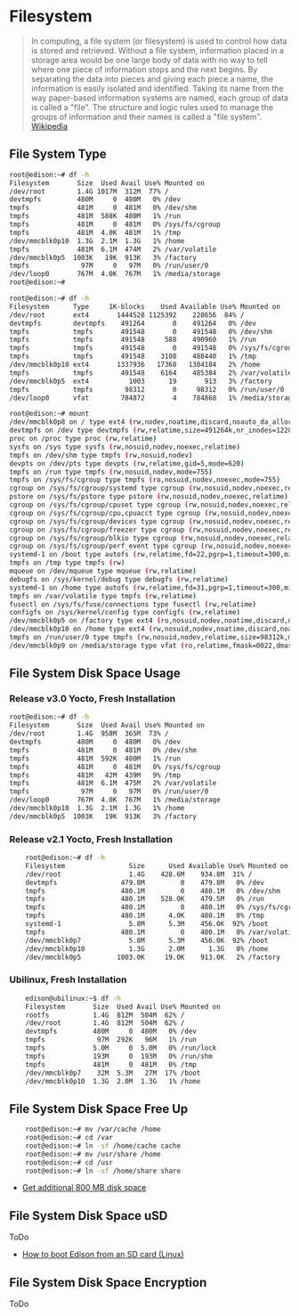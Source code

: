 # Filesystem

> In computing, a file system (or filesystem) is used to control how data is stored and retrieved. Without a file system, information placed in a storage area would be one large body of data with no way to tell where one piece of information stops and the next begins. By separating the data into pieces and giving each piece a name, the information is easily isolated and identified. Taking its name from the way paper-based information systems are named, each group of data is called a "file". The structure and logic rules used to manage the groups of information and their names is called a "file system". [Wikipedia](https://en.wikipedia.org/wiki/File_system)

## File System Type

```sh
root@edison:~# df -h                                                            
Filesystem       Size  Used Avail Use% Mounted on                               
/dev/root        1.4G 1017M  312M  77% /                                        
devtmpfs         480M     0  480M   0% /dev                                     
tmpfs            481M     0  481M   0% /dev/shm                                 
tmpfs            481M  588K  480M   1% /run                                     
tmpfs            481M     0  481M   0% /sys/fs/cgroup                           
tmpfs            481M  4.0K  481M   1% /tmp                                     
/dev/mmcblk0p10  1.3G  2.1M  1.3G   1% /home                                    
tmpfs            481M  6.1M  474M   2% /var/volatile                            
/dev/mmcblk0p5  1003K   19K  913K   3% /factory                                 
tmpfs             97M     0   97M   0% /run/user/0                              
/dev/loop0       767M  4.0K  767M   1% /media/storage      
root@edison:~# 
```

```sh
root@edison:~# df -h
Filesystem      Type     1K-blocks    Used Available Use% Mounted on
/dev/root       ext4       1444528 1125392    228656  84% /
devtmpfs        devtmpfs    491264       0    491264   0% /dev
tmpfs           tmpfs       491548       0    491548   0% /dev/shm
tmpfs           tmpfs       491548     588    490960   1% /run
tmpfs           tmpfs       491548       0    491548   0% /sys/fs/cgroup
tmpfs           tmpfs       491548    3108    488440   1% /tmp
/dev/mmcblk0p10 ext4       1337936   17368   1304184   2% /home
tmpfs           tmpfs       491548    6164    485384   2% /var/volatile
/dev/mmcblk0p5  ext4          1003      19       913   3% /factory
tmpfs           tmpfs        98312       0     98312   0% /run/user/0
/dev/loop0      vfat        784872       4    784868   1% /media/storage
```

```sh
root@edison:~# mount
/dev/mmcblk0p8 on / type ext4 (rw,nodev,noatime,discard,noauto_da_alloc,data=ordered)
devtmpfs on /dev type devtmpfs (rw,relatime,size=491264k,nr_inodes=122816,mode=755)
proc on /proc type proc (rw,relatime)
sysfs on /sys type sysfs (rw,nosuid,nodev,noexec,relatime)
tmpfs on /dev/shm type tmpfs (rw,nosuid,nodev)
devpts on /dev/pts type devpts (rw,relatime,gid=5,mode=620)
tmpfs on /run type tmpfs (rw,nosuid,nodev,mode=755)
tmpfs on /sys/fs/cgroup type tmpfs (ro,nosuid,nodev,noexec,mode=755)
cgroup on /sys/fs/cgroup/systemd type cgroup (rw,nosuid,nodev,noexec,relatime,xattr,release_agent=/lib)
pstore on /sys/fs/pstore type pstore (rw,nosuid,nodev,noexec,relatime)
cgroup on /sys/fs/cgroup/cpuset type cgroup (rw,nosuid,nodev,noexec,relatime,cpuset)
cgroup on /sys/fs/cgroup/cpu,cpuacct type cgroup (rw,nosuid,nodev,noexec,relatime,cpuacct,cpu)
cgroup on /sys/fs/cgroup/devices type cgroup (rw,nosuid,nodev,noexec,relatime,devices)
cgroup on /sys/fs/cgroup/freezer type cgroup (rw,nosuid,nodev,noexec,relatime,freezer)
cgroup on /sys/fs/cgroup/blkio type cgroup (rw,nosuid,nodev,noexec,relatime,blkio)
cgroup on /sys/fs/cgroup/perf_event type cgroup (rw,nosuid,nodev,noexec,relatime,perf_event)
systemd-1 on /boot type autofs (rw,relatime,fd=22,pgrp=1,timeout=300,minproto=5,maxproto=5,direct)
tmpfs on /tmp type tmpfs (rw)
mqueue on /dev/mqueue type mqueue (rw,relatime)
debugfs on /sys/kernel/debug type debugfs (rw,relatime)
systemd-1 on /home type autofs (rw,relatime,fd=31,pgrp=1,timeout=300,minproto=5,maxproto=5,direct)
tmpfs on /var/volatile type tmpfs (rw,relatime)
fusectl on /sys/fs/fuse/connections type fusectl (rw,relatime)
configfs on /sys/kernel/config type configfs (rw,relatime)
/dev/mmcblk0p5 on /factory type ext4 (ro,nosuid,nodev,noatime,discard,noauto_da_alloc)
/dev/mmcblk0p10 on /home type ext4 (rw,nosuid,nodev,noatime,discard,noauto_da_alloc,data=ordered)
tmpfs on /run/user/0 type tmpfs (rw,nosuid,nodev,relatime,size=98312k,mode=700)
/dev/mmcblk0p9 on /media/storage type vfat (ro,relatime,fmask=0022,dmask=0022,codepage=437,iocharset=i)
```

## File System Disk Space Usage

### Release v3.0 Yocto, Fresh Installation

```sh
root@edison:~# df -h
Filesystem       Size  Used Avail Use% Mounted on
/dev/root        1.4G  958M  365M  73% /
devtmpfs         480M     0  480M   0% /dev
tmpfs            481M     0  481M   0% /dev/shm
tmpfs            481M  592K  480M   1% /run
tmpfs            481M     0  481M   0% /sys/fs/cgroup
tmpfs            481M   42M  439M   9% /tmp
tmpfs            481M  6.1M  475M   2% /var/volatile
tmpfs             97M     0   97M   0% /run/user/0
/dev/loop0       767M  4.0K  767M   1% /media/storage
/dev/mmcblk0p10  1.3G  2.1M  1.3G   1% /home
/dev/mmcblk0p5  1003K   19K  913K   3% /factory
```

### Release v2.1 Yocto, Fresh Installation

```sh
    root@edison:~# df -h
    Filesystem                Size      Used Available Use% Mounted on
    /dev/root                 1.4G    428.6M    934.8M  31% /
    devtmpfs                479.8M         0    479.8M   0% /dev
    tmpfs                   480.1M         0    480.1M   0% /dev/shm
    tmpfs                   480.1M    528.0K    479.5M   0% /run
    tmpfs                   480.1M         0    480.1M   0% /sys/fs/cgroup
    tmpfs                   480.1M      4.0K    480.1M   0% /tmp
    systemd-1                 5.8M      5.3M    456.0K  92% /boot
    tmpfs                   480.1M         0    480.1M   0% /var/volatile
    /dev/mmcblk0p7            5.8M      5.3M    456.0K  92% /boot
    /dev/mmcblk0p10           1.3G      2.0M      1.3G   0% /home
    /dev/mmcblk0p5         1003.0K     19.0K    913.0K   2% /factory
```

### Ubilinux, Fresh Installation

```sh
    edison@ubilinux:~$ df -h
    Filesystem       Size  Used Avail Use% Mounted on
    rootfs           1.4G  812M  504M  62% /
    /dev/root        1.4G  812M  504M  62% /
    devtmpfs         480M     0  480M   0% /dev
    tmpfs             97M  292K   96M   1% /run
    tmpfs            5.0M     0  5.0M   0% /run/lock
    tmpfs            193M     0  193M   0% /run/shm
    tmpfs            481M     0  481M   0% /tmp
    /dev/mmcblk0p7    32M  5.3M   27M  17% /boot
    /dev/mmcblk0p10  1.3G  2.0M  1.3G   1% /home
```

## File System Disk Space Free Up

```sh
    root@edison:~# mv /var/cache /home
    root@edison:~# cd /var
    root@edison:~# ln -sf /home/cache cache
    root@edison:~# mv /usr/share /home
    root@edison:~# cd /usr
    root@edison:~# ln -sf /home/share share
```

- [Get additional 800 MB disk space](http://www.helios.de/heliosapp/edison/)

## File System Disk Space uSD

ToDo

- [How to boot Edison from an SD card (Linux)](https://communities.intel.com/thread/61048?tstart=0)

## File System Disk Space Encryption

ToDo